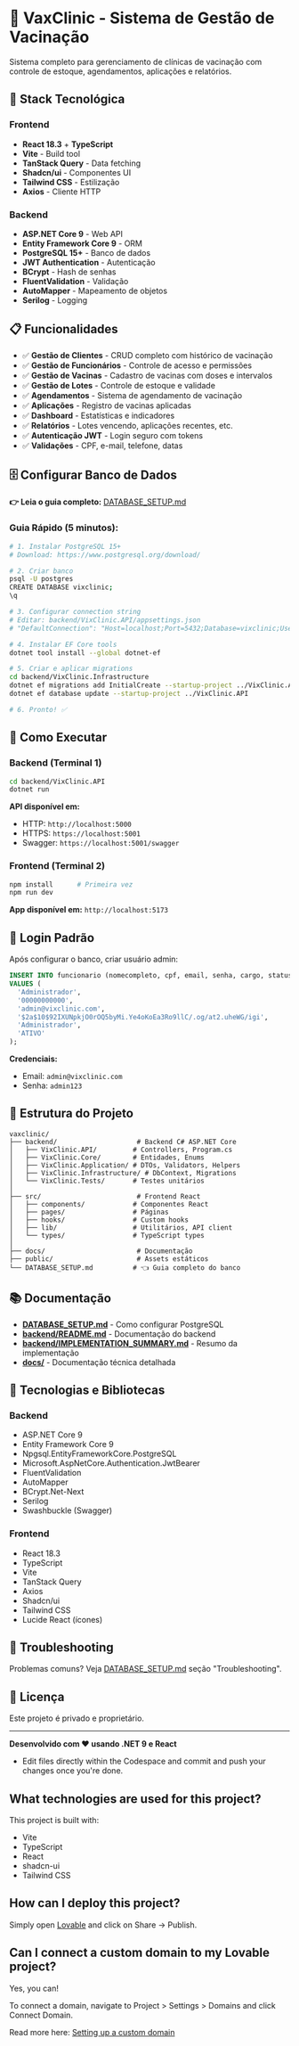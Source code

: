 # 💉 VaxClinic - Sistema de Gestão de Vacinação

Sistema completo para gerenciamento de clínicas de vacinação com controle de estoque, agendamentos, aplicações e relatórios.

## 🚀 Stack Tecnológica

### Frontend
- **React 18.3** + **TypeScript**
- **Vite** - Build tool
- **TanStack Query** - Data fetching
- **Shadcn/ui** - Componentes UI
- **Tailwind CSS** - Estilização
- **Axios** - Cliente HTTP

### Backend
- **ASP.NET Core 9** - Web API
- **Entity Framework Core 9** - ORM
- **PostgreSQL 15+** - Banco de dados
- **JWT Authentication** - Autenticação
- **BCrypt** - Hash de senhas
- **FluentValidation** - Validação
- **AutoMapper** - Mapeamento de objetos
- **Serilog** - Logging

## 📋 Funcionalidades

- ✅ **Gestão de Clientes** - CRUD completo com histórico de vacinação
- ✅ **Gestão de Funcionários** - Controle de acesso e permissões
- ✅ **Gestão de Vacinas** - Cadastro de vacinas com doses e intervalos
- ✅ **Gestão de Lotes** - Controle de estoque e validade
- ✅ **Agendamentos** - Sistema de agendamento de vacinação
- ✅ **Aplicações** - Registro de vacinas aplicadas
- ✅ **Dashboard** - Estatísticas e indicadores
- ✅ **Relatórios** - Lotes vencendo, aplicações recentes, etc.
- ✅ **Autenticação JWT** - Login seguro com tokens
- ✅ **Validações** - CPF, e-mail, telefone, datas

## 🗄️ Configurar Banco de Dados

**👉 Leia o guia completo:** [DATABASE_SETUP.md](DATABASE_SETUP.md)

### Guia Rápido (5 minutos):

```bash
# 1. Instalar PostgreSQL 15+
# Download: https://www.postgresql.org/download/

# 2. Criar banco
psql -U postgres
CREATE DATABASE vixclinic;
\q

# 3. Configurar connection string
# Editar: backend/VixClinic.API/appsettings.json
# "DefaultConnection": "Host=localhost;Port=5432;Database=vixclinic;Username=postgres;Password=SUA_SENHA"

# 4. Instalar EF Core tools
dotnet tool install --global dotnet-ef

# 5. Criar e aplicar migrations
cd backend/VixClinic.Infrastructure
dotnet ef migrations add InitialCreate --startup-project ../VixClinic.API
dotnet ef database update --startup-project ../VixClinic.API

# 6. Pronto! ✅
```

## 🏃 Como Executar

### Backend (Terminal 1)
```bash
cd backend/VixClinic.API
dotnet run
```

**API disponível em:**
- HTTP: `http://localhost:5000`
- HTTPS: `https://localhost:5001`
- Swagger: `https://localhost:5001/swagger`

### Frontend (Terminal 2)
```bash
npm install      # Primeira vez
npm run dev
```

**App disponível em:** `http://localhost:5173`

## 🔐 Login Padrão

Após configurar o banco, criar usuário admin:

```sql
INSERT INTO funcionario (nomecompleto, cpf, email, senha, cargo, status) 
VALUES (
  'Administrador',
  '00000000000',
  'admin@vixclinic.com',
  '$2a$10$92IXUNpkjO0rOQ5byMi.Ye4oKoEa3Ro9llC/.og/at2.uheWG/igi',
  'Administrador',
  'ATIVO'
);
```

**Credenciais:**
- Email: `admin@vixclinic.com`
- Senha: `admin123`

## 📁 Estrutura do Projeto

```
vaxclinic/
├── backend/                    # Backend C# ASP.NET Core
│   ├── VixClinic.API/         # Controllers, Program.cs
│   ├── VixClinic.Core/        # Entidades, Enums
│   ├── VixClinic.Application/ # DTOs, Validators, Helpers
│   ├── VixClinic.Infrastructure/ # DbContext, Migrations
│   └── VixClinic.Tests/       # Testes unitários
│
├── src/                        # Frontend React
│   ├── components/            # Componentes React
│   ├── pages/                 # Páginas
│   ├── hooks/                 # Custom hooks
│   ├── lib/                   # Utilitários, API client
│   └── types/                 # TypeScript types
│
├── docs/                       # Documentação
├── public/                     # Assets estáticos
└── DATABASE_SETUP.md          # 👈 Guia completo do banco
```

## 📚 Documentação

- **[DATABASE_SETUP.md](DATABASE_SETUP.md)** - Como configurar PostgreSQL
- **[backend/README.md](backend/README.md)** - Documentação do backend
- **[backend/IMPLEMENTATION_SUMMARY.md](backend/IMPLEMENTATION_SUMMARY.md)** - Resumo da implementação
- **[docs/](docs/)** - Documentação técnica detalhada

## 🔧 Tecnologias e Bibliotecas

### Backend
- ASP.NET Core 9
- Entity Framework Core 9
- Npgsql.EntityFrameworkCore.PostgreSQL
- Microsoft.AspNetCore.Authentication.JwtBearer
- FluentValidation
- AutoMapper
- BCrypt.Net-Next
- Serilog
- Swashbuckle (Swagger)

### Frontend
- React 18.3
- TypeScript
- Vite
- TanStack Query
- Axios
- Shadcn/ui
- Tailwind CSS
- Lucide React (ícones)

## 🐛 Troubleshooting

Problemas comuns? Veja [DATABASE_SETUP.md](DATABASE_SETUP.md) seção "Troubleshooting".

## 📝 Licença

Este projeto é privado e proprietário.

---

**Desenvolvido com ❤️ usando .NET 9 e React**
- Edit files directly within the Codespace and commit and push your changes once you're done.

## What technologies are used for this project?

This project is built with:

- Vite
- TypeScript
- React
- shadcn-ui
- Tailwind CSS

## How can I deploy this project?

Simply open [Lovable](https://lovable.dev/projects/02acf059-0fbd-4674-97bb-652ab12db217) and click on Share -> Publish.

## Can I connect a custom domain to my Lovable project?

Yes, you can!

To connect a domain, navigate to Project > Settings > Domains and click Connect Domain.

Read more here: [Setting up a custom domain](https://docs.lovable.dev/tips-tricks/custom-domain#step-by-step-guide)
